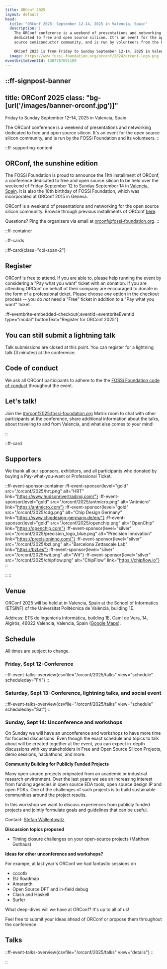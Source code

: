 ```yaml
---
title: ORConf 2025
layout: default
head:
  title: "ORConf 2025: September 12-14, 2025 in Valencia, Spain"
  description: |
    The ORConf conference is a weekend of presentations and networking
    dedicated to free and open source silicon. It's an event for the open
    source semiconductor community, and is run by volunteers from the FOSSi Foundation.

    ORConf 2025 is from Friday to Sunday September 12-14, 2025 in Valencia, Spain.
  image: https://www.fossi-foundation.org/orconf/2024/orconf-logo.png
eventbriteEventId: 1307787691189
---
```


::ff-signpost-banner
---
title: ORConf 2025
class: "bg-[url('/images/banner-orconf.jpg')]"
---

Friday to Sunday September 12&ndash;14, 2025 in Valencia, Spain

The ORConf conference is a weekend of presentations and networking dedicated to free and open source silicon. It's an event for the open source silicon community, and is run by the FOSSi Foundation and its volunteers.
::


::ff-supporting-content
## ORConf, the sunshine edition

The FOSSi Foundation is proud to announce the 11th installment of ORConf, a conference dedicated to free and open source silicon to be held over the weekend of Friday September 12 to Sunday September 14 in [Valencia, Spain](#venue). It is also the 10th birthday of FOSSi Foundation, which was incorporated at ORConf 2015 in Geneva.

ORConf is a weekend of presentations and networking for the open source silicon community. Browse through previous installments of ORConf [here](https://fossi-foundation.org/events/archive).

Questions? Ping the organizers via email at [orconf@fossi-foundation.org](mailto:orconf@fossi-foundation.org?subject=Question).
::


::ff-container

::ff-cards

  ::ff-card{class="col-span-2"}

  ## Register

  ORConf is free to attend.
  If you are able to, please help running the event by considering a "Pay what you want" ticket with an donation.
  If you are attending ORConf on behalf of their company are encouraged to donate in the form of a professional ticket.
  Please choose *one* option in the checkout process -- you do *not* need a "Free" ticket in addition to a "Pay what you want" ticket.

  :ff-eventbrite-embedded-checkout{:eventId=eventbriteEventId type="modal" buttonText="Register for ORConf 2025"}

  ## You can still submit a lightning talk

  Talk submissions are closed at this point.
  You can register for a lightning talk (3 minutes) at the conference.

  ## Code of conduct

  We ask all ORConf participants to adhere to the the [FOSSi Foundation code of conduct](/code-of-conduct) throughout the event.

  ## Let's talk!

  Join the [#orconf2025:fossi-foundation.org](https://element.fossi-chat.org/#/room/#orconf2025:fossi-foundation.org) Matrix room to chat with other participants at the conference, share additional information about the talks, about traveling to and from Valencia, and what else comes to your mind!

  ::

  ::ff-card

  ## Supporters

  We thank all our sponsors, exhibitors, and all participants who donated by buying a Pay-what-you-want or Professional Ticket.

  ::ff-event-sponsor-container
    :ff-event-sponsor{level="gold" src="/orconf/2025/hrt.png" alt="HRT" link="https://www.hudsonrivertrading.com/"}
    :ff-event-sponsor{level="gold" src="/orconf/2025/antmicro.png" alt="Antmicro" link="https://antmicro.com"}
    :ff-event-sponsor{level="gold" src="/orconf/2025/cdg.png" alt="Chip Design Germany" link="https://www.chipdesign-germany.de/en/"}
    :ff-event-sponsor{level="gold" src="/orconf/2025/openchip.png" alt="OpenChip" link="https://openchip.com"}
    :ff-event-sponsor{level="silver" src="/orconf/2025/precision_logo_blue.png" alt="Precision Innovation" link="https://precisioninno.com/"}
    :ff-event-sponsor{level="silver" src="/orconf/2025/bzl.png" alt="Barcelona Zettascale Lab" link="https://bzl.es"}
    :ff-event-sponsor{level="silver" src="/orconf/2025/wit.png" alt="Wit"}
    :ff-event-sponsor{level="silver" src="/orconf/2025/chipflow.png" alt="ChipFlow" link="https://chipflow.io"}
  ::

  ::
::

## Venue

ORConf 2025 will be held at in Valencia, Spain at the School of Informatics (ETSINF) of the Universitat Politècnica de València, building 1E.

Address: ETS de Ingeniería Informática, building 1E, Camí de Vera, 14, Algirós, 46022 València, Valencia, Spain ([Google Maps](https://www.google.com/maps/place/Cam%C3%AD+de+Vera,+14,+Algir%C3%B3s,+46022+Val%C3%A8ncia/@39.4827922,-0.3480557,843m/data=!3m2!1e3!4b1!4m6!3m5!1s0xd60489ce67691cf:0xdc5369c61366e0e4!8m2!3d39.4827922!4d-0.3480557!16s%2Fg%2F11s_516rgf?entry=ttu&g_ep=EgoyMDI1MDkwMi4wIKXMDSoASAFQAw%3D%3D)).

## Schedule

All times are subject to change.

### Friday, Sept 12: Conference

::ff-event-talks-overview{csvfile="/orconf/2025/talks" view="schedule" scheduleday="Fri"}
::

### Saturday, Sept 13: Conference, lightning talks, and social event

::ff-event-talks-overview{csvfile="/orconf/2025/talks" view="schedule" scheduleday="Sat"}
::

### Sunday, Sept 14: Unconference and workshops

On Sunday we will have an unconference and workshops to have more time for focused discussions.
Even though the exact schedule and topics to talk about will be created together at the event, you can expect in-depth discussions with key stakeholders in Free and Open Source Silicon Projects, demo sessions, hackathons, and more.

**Community Building for Publicly Funded Projects**

Many open source projects originated from an academic or industrial research environment. Over the last years we see an increasing interest from funding agencies in open source EDA tools, open source design IP and open PDKs. One of the challenges of such projects is to build sustainable communities around the project results.

In this workshop we want to discuss experiences from publicly funded projects and jointly formulate goals and guidelines that can be useful.

Contact: [Stefan Wallentowitz](mailto:stefan@fossi-foundation.org)

**Discussion topics proposed**

* Timing closure challenges on your open-source projects (Matthew Guthaus)

**Ideas for other unconference and workshops?**

For exampe, at last year's ORConf we had fantastic sessions on
* cocotb
* EU Roadmap
* Amaranth
* Open Source DFT and in-field debug
* Clash and Haskell
* Surfer

What deep-dives will we have at ORConf?
It's up to all of us!

Feel free to submit your ideas ahead of ORConf or propose them throughout the conference.


## Talks

::ff-event-talks-overview{csvfile="/orconf/2025/talks" view="details"}
::

::
